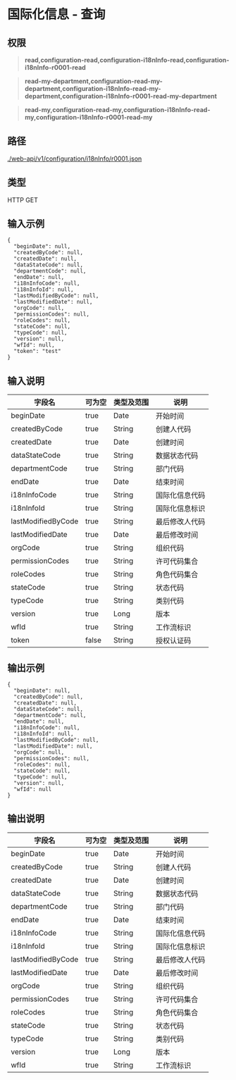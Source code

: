 # 国际化信息 - 查询

## 权限

> **read,configuration-read,configuration-i18nInfo-read,configuration-i18nInfo-r0001-read**

> **read-my-department,configuration-read-my-department,configuration-i18nInfo-read-my-department,configuration-i18nInfo-r0001-read-my-department**

> **read-my,configuration-read-my,configuration-i18nInfo-read-my,configuration-i18nInfo-r0001-read-my**

## 路径

[./web-api/v1/configuration/i18nInfo/r0001.json](./r0001.json)

## 类型

HTTP GET

## 输入示例

```
{
  "beginDate": null,
  "createdByCode": null,
  "createdDate": null,
  "dataStateCode": null,
  "departmentCode": null,
  "endDate": null,
  "i18nInfoCode": null,
  "i18nInfoId": null,
  "lastModifiedByCode": null,
  "lastModifiedDate": null,
  "orgCode": null,
  "permissionCodes": null,
  "roleCodes": null,
  "stateCode": null,
  "typeCode": null,
  "version": null,
  "wfId": null,
  "token": "test"
}
```

## 输入说明

字段名|可为空|类型及范围|说明
---|---|---|---
beginDate|true|Date|开始时间
createdByCode|true|String|创建人代码
createdDate|true|Date|创建时间
dataStateCode|true|String|数据状态代码
departmentCode|true|String|部门代码
endDate|true|Date|结束时间
i18nInfoCode|true|String|国际化信息代码
i18nInfoId|true|String|国际化信息标识
lastModifiedByCode|true|String|最后修改人代码
lastModifiedDate|true|Date|最后修改时间
orgCode|true|String|组织代码
permissionCodes|true|String|许可代码集合
roleCodes|true|String|角色代码集合
stateCode|true|String|状态代码
typeCode|true|String|类别代码
version|true|Long|版本
wfId|true|String|工作流标识
token|false|String|授权认证码

## 输出示例
```
{
  "beginDate": null,
  "createdByCode": null,
  "createdDate": null,
  "dataStateCode": null,
  "departmentCode": null,
  "endDate": null,
  "i18nInfoCode": null,
  "i18nInfoId": null,
  "lastModifiedByCode": null,
  "lastModifiedDate": null,
  "orgCode": null,
  "permissionCodes": null,
  "roleCodes": null,
  "stateCode": null,
  "typeCode": null,
  "version": null,
  "wfId": null
}
```

## 输出说明

字段名|可为空|类型及范围|说明
---|---|---|---
beginDate|true|Date|开始时间
createdByCode|true|String|创建人代码
createdDate|true|Date|创建时间
dataStateCode|true|String|数据状态代码
departmentCode|true|String|部门代码
endDate|true|Date|结束时间
i18nInfoCode|true|String|国际化信息代码
i18nInfoId|true|String|国际化信息标识
lastModifiedByCode|true|String|最后修改人代码
lastModifiedDate|true|Date|最后修改时间
orgCode|true|String|组织代码
permissionCodes|true|String|许可代码集合
roleCodes|true|String|角色代码集合
stateCode|true|String|状态代码
typeCode|true|String|类别代码
version|true|Long|版本
wfId|true|String|工作流标识
